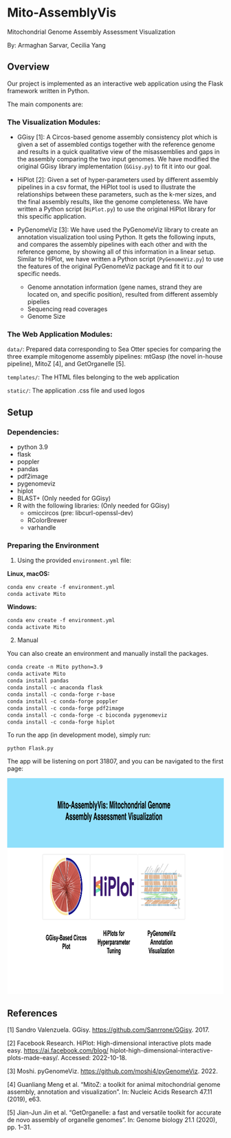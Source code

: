 # Mito-AssemblyVis
Mitochondrial Genome Assembly Assessment Visualization

By: Armaghan Sarvar, Cecilia Yang

## Overview

Our project is implemented as an interactive web application using the Flask framework written in Python.

The main components are:

### The Visualization Modules:

* GGisy [1]: A Circos-based genome assembly consistency plot which is given a set of assembled contigs together with the reference genome and results in a quick qualitative view of the misassemblies and gaps in the assembly comparing the two input genomes. We have modified the original GGisy library implementation (`GGisy.py`) to fit it into our goal.


* HiPlot [2]: Given a set of hyper-parameters used by different assembly pipelines in a csv format, the HiPlot tool is used to illustrate the relationships between these parameters, such as the k-mer sizes, and the final assembly results, like the genome completeness. We have written a Python script (`HiPlot.py`) to use the original HiPlot library for this specific application. 

* PyGenomeViz [3]: We have used the PyGenomeViz library to create an annotation visualization tool using Python. It gets the following inputs, and compares the assembly pipelines with each other and with the reference genome, by showing all of this information in a linear setup.
Similar to HiPlot, we have written a Python script (`PyGenomeViz.py`) to use the features of the original PyGenomeViz package and fit it to our specific needs.

  * Genome annotation information (gene names, strand they are located on, and specific position), resulted from different assembly pipelies 
  * Sequencing read coverages
  * Genome Size 


### The Web Application Modules:

`data/`: Prepared data corresponding to Sea Otter species for comparing the three example mitogenome assembly pipelines: mtGasp (the novel in-house pipeline), MitoZ [4], and GetOrganelle [5]. 

`templates/`: The HTML files belonging to the web application

`static/`: The application .css file and used logos

## Setup

### Dependencies:
- python 3.9
- flask
- poppler
- pandas
- pdf2image
- pygenomeviz
- hiplot
- BLAST+ (Only needed for GGisy)
- R with the following libraries: (Only needed for GGisy)
   - omiccircos (pre: libcurl-openssl-dev)
   - RColorBrewer
   - varhandle

### Preparing the Environment 

1) Using the provided `environment.yml` file:

**Linux, macOS:**
```
conda env create -f environment.yml  
conda activate Mito
```
**Windows:**
```
conda env create -f environment.yml 
conda activate Mito
```
2) Manual

You can also create an environment and manually install the packages.

```
conda create -n Mito python=3.9 
conda activate Mito 
conda install pandas 
conda install -c anaconda flask 
conda install -c conda-forge r-base
conda install -c conda-forge poppler 
conda install -c conda-forge pdf2image 
conda install -c conda-forge -c bioconda pygenomeviz 
conda install -c conda-forge hiplot
```
To run the app (in development mode), simply run:

```
python Flask.py
```

The app will be listening on port 31807, and you can be navigated to the first page:

<img src="pages/index.png" width="800" height="500">



## References
[1] Sandro Valenzuela. GGisy. https://github.com/Sanrrone/GGisy. 2017.

[2] Facebook Research. HiPlot: High-dimensional interactive plots made easy. https://ai.facebook.com/blog/ hiplot-high-dimensional-interactive-plots-made-easy/.  Accessed:  2022-10-18.

[3] Moshi. pyGenomeViz. https://github.com/moshi4/pyGenomeViz. 2022. 

[4] Guanliang Meng et al. “MitoZ: a toolkit for animal mitochondrial genome assembly, annotation and visualization”. In: Nucleic Acids Research 47.11 (2019), e63.

[5] Jian-Jun Jin et al. “GetOrganelle: a fast and versatile toolkit for accurate de novo assembly of organelle genomes”. In: Genome biology 21.1 (2020), pp. 1–31.
